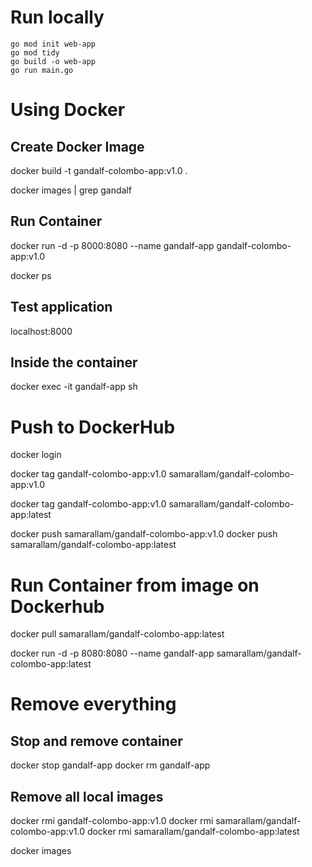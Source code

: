 # Run locally

```
go mod init web-app
go mod tidy
go build -o web-app
go run main.go
```

# Using Docker

## Create Docker Image

docker build -t gandalf-colombo-app:v1.0 .

docker images | grep gandalf

## Run Container

docker run -d -p 8000:8080 --name gandalf-app gandalf-colombo-app:v1.0

docker ps

## Test application

localhost:8000

## Inside the container

docker exec -it gandalf-app sh

# Push to DockerHub

docker login

docker tag gandalf-colombo-app:v1.0 samarallam/gandalf-colombo-app:v1.0

docker tag gandalf-colombo-app:v1.0 samarallam/gandalf-colombo-app:latest

docker push samarallam/gandalf-colombo-app:v1.0
docker push samarallam/gandalf-colombo-app:latest

# Run Container from image on Dockerhub

docker pull samarallam/gandalf-colombo-app:latest

docker run -d -p 8080:8080 --name gandalf-app samarallam/gandalf-colombo-app:latest

# Remove everything

## Stop and remove container

docker stop gandalf-app
docker rm gandalf-app

## Remove all local images

docker rmi gandalf-colombo-app:v1.0
docker rmi samarallam/gandalf-colombo-app:v1.0
docker rmi samarallam/gandalf-colombo-app:latest

docker images
